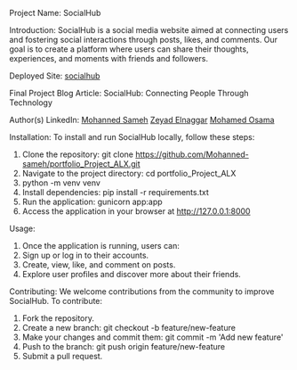 Project Name: SocialHub

Introduction:
SocialHub is a social media website aimed at connecting users and fostering social interactions through posts, likes, and comments. Our goal is to create a platform where users can share their thoughts, experiences, and moments with friends and followers.

Deployed Site: [socialhub](https://portfolio-project-alx.onrender.com/)

Final Project Blog Article: SocialHub: Connecting People Through Technology

Author(s) LinkedIn:
[Mohanned Sameh](https://linkedin.com/in/mohanned-sameh)
[Zeyad Elnaggar](https://www.linkedin.com/in/zeyad-elnaggar/)
[Mohamed Osama](https://www.linkedin.com/in/mohamed-osama2003/)

Installation:
To install and run SocialHub locally, follow these steps:

1. Clone the repository: git clone https://github.com/Mohanned-sameh/portfolio_Project_ALX.git
2. Navigate to the project directory: cd portfolio_Project_ALX
3. python -m venv venv
4. Install dependencies: pip install -r requirements.txt
5. Run the application: gunicorn app:app
6. Access the application in your browser at http://127.0.0.1:8000

Usage:

1. Once the application is running, users can:
2. Sign up or log in to their accounts.
3. Create, view, like, and comment on posts.
4. Explore user profiles and discover more about their friends.

Contributing:
We welcome contributions from the community to improve SocialHub. To contribute:

1. Fork the repository.
2. Create a new branch: git checkout -b feature/new-feature
3. Make your changes and commit them: git commit -m 'Add new feature'
4. Push to the branch: git push origin feature/new-feature
5. Submit a pull request.
